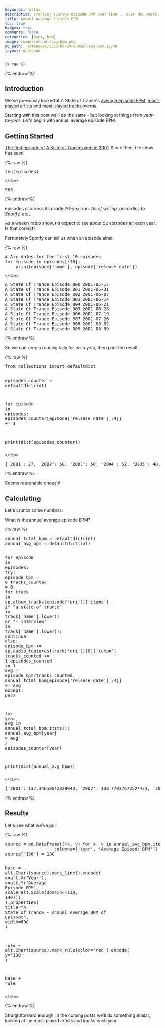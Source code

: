 ```yaml
---
keywords: fastai
description: Tracking average episode BPM over time .. over the years.
title: Annual Average Episode BPM
toc: true 
badges: true
comments: false
categories: [asot, bpm]
image: images/annual-avg-bpm.png
nb_path: _notebooks/2020-05-24-annual-avg-bpm.ipynb
layout: notebook
---
```


<!--
#################################################
### THIS FILE WAS AUTOGENERATED! DO NOT EDIT! ###
#################################################
# file to edit: _notebooks/2020-05-24-annual-avg-bpm.ipynb
-->

<div class="container" id="notebook-container">
        
    {% raw %}
    
<div class="cell border-box-sizing code_cell rendered">

</div>
    {% endraw %}

<div class="cell border-box-sizing text_cell rendered"><div class="inner_cell">
<div class="text_cell_render border-box-sizing rendered_html">
<h2 id="Introduction">Introduction<a class="anchor-link" href="#Introduction"> </a></h2>
</div>
</div>
</div>
<div class="cell border-box-sizing text_cell rendered"><div class="inner_cell">
<div class="text_cell_render border-box-sizing rendered_html">
<p>We've previously looked at A State of Trance's <a href="https://scottbrenner.github.io/asot-jupyter/asot/bpm/2020/04/28/avg-bpm.html">average episode BPM</a>, <a href="https://scottbrenner.github.io/asot-jupyter/asot/artists/2020/05/02/artist-plays.html">most-played artists</a> and <a href="https://scottbrenner.github.io/asot-jupyter/asot/tracks/2020/05/16/track-plays.html">most-played tracks</a> <em>overall</em>.</p>
<p>Starting with this post we'll do the same - but looking at things from <em>year-to-year</em>. Let's begin with annual average episode BPM.</p>

</div>
</div>
</div>
<div class="cell border-box-sizing text_cell rendered"><div class="inner_cell">
<div class="text_cell_render border-box-sizing rendered_html">
<h2 id="Getting-Started">Getting Started<a class="anchor-link" href="#Getting-Started"> </a></h2>
</div>
</div>
</div>
<div class="cell border-box-sizing text_cell rendered"><div class="inner_cell">
<div class="text_cell_render border-box-sizing rendered_html">
<p><a href="https://en.wikipedia.org/wiki/A_State_of_Trance#History">The first episode of A State of Trance aired in 2001</a>. Since then, the show has seen</p>

</div>
</div>
</div>
    {% raw %}
    
<div class="cell border-box-sizing code_cell rendered">
<div class="input">

<div class="inner_cell">
    <div class="input_area">
<div class=" highlight hl-ipython3"><pre><span></span><span class="nb">len</span><span class="p">(</span><span class="n">episodes</span><span class="p">)</span>
</pre></div>

    </div>
</div>
</div>

<div class="output_wrapper">
<div class="output">

<div class="output_area">



<div class="output_text output_subarea output_execute_result">
<pre>963</pre>
</div>

</div>

</div>
</div>

</div>
    {% endraw %}

<div class="cell border-box-sizing text_cell rendered"><div class="inner_cell">
<div class="text_cell_render border-box-sizing rendered_html">
<p>episodes of across its nearly 20-year run. <em>As of writing, according to Spotify, etc ..</em></p>
<p>As a weekly radio show, I'd expect to see about 52 episodes air each year. Is that correct?</p>
<p>Fortunately Spotify can tell us when an episode aired:</p>

</div>
</div>
</div>
    {% raw %}
    
<div class="cell border-box-sizing code_cell rendered">
<div class="input">

<div class="inner_cell">
    <div class="input_area">
<div class=" highlight hl-ipython3"><pre><span></span><span class="c1"># Air dates for the first 10 episodes</span>
<span class="k">for</span> <span class="n">episode</span> <span class="ow">in</span> <span class="n">episodes</span><span class="p">[:</span><span class="mi">10</span><span class="p">]:</span>
    <span class="nb">print</span><span class="p">(</span><span class="n">episode</span><span class="p">[</span><span class="s1">&#39;name&#39;</span><span class="p">],</span> <span class="n">episode</span><span class="p">[</span><span class="s1">&#39;release_date&#39;</span><span class="p">])</span>
</pre></div>

    </div>
</div>
</div>

<div class="output_wrapper">
<div class="output">

<div class="output_area">

<div class="output_subarea output_stream output_stdout output_text">
<pre>A State Of Trance Episode 000 2001-05-17
A State Of Trance Episode 001 2001-05-31
A State Of Trance Episode 002 2001-06-07
A State Of Trance Episode 003 2001-06-14
A State Of Trance Episode 004 2001-06-21
A State Of Trance Episode 005 2001-06-28
A State Of Trance Episode 006 2001-07-19
A State Of Trance Episode 007 2001-07-26
A State Of Trance Episode 008 2001-08-02
A State Of Trance Episode 009 2001-08-09
</pre>
</div>
</div>

</div>
</div>

</div>
    {% endraw %}

<div class="cell border-box-sizing text_cell rendered"><div class="inner_cell">
<div class="text_cell_render border-box-sizing rendered_html">
<p>So we can keep a running tally for each year, then print the result:</p>

</div>
</div>
</div>
    {% raw %}
    
<div class="cell border-box-sizing code_cell rendered">
<div class="input">

<div class="inner_cell">
    <div class="input_area">
<div class=" highlight hl-ipython3"><pre><span></span><span class="kn">from</span> <span class="nn">collections</span> <span class="kn">import</span> <span class="n">defaultdict</span>

<span class="n">episodes_counter</span> <span class="o">=</span> <span class="n">defaultdict</span><span class="p">(</span><span class="nb">int</span><span class="p">)</span>

<span class="k">for</span> <span class="n">episode</span> <span class="ow">in</span> <span class="n">episodes</span><span class="p">:</span>
    <span class="n">episodes_counter</span><span class="p">[</span><span class="n">episode</span><span class="p">[</span><span class="s1">&#39;release_date&#39;</span><span class="p">][:</span><span class="mi">4</span><span class="p">]]</span> <span class="o">+=</span> <span class="mi">1</span>

<span class="nb">print</span><span class="p">(</span><span class="nb">dict</span><span class="p">(</span><span class="n">episodes_counter</span><span class="p">))</span>
</pre></div>

    </div>
</div>
</div>

<div class="output_wrapper">
<div class="output">

<div class="output_area">

<div class="output_subarea output_stream output_stdout output_text">
<pre>{&#39;2001&#39;: 27, &#39;2002&#39;: 50, &#39;2003&#39;: 50, &#39;2004&#39;: 52, &#39;2005&#39;: 48, &#39;2006&#39;: 50, &#39;2007&#39;: 51, &#39;2008&#39;: 51, &#39;2009&#39;: 51, &#39;2010&#39;: 50, &#39;2011&#39;: 52, &#39;2012&#39;: 51, &#39;2013&#39;: 51, &#39;2014&#39;: 51, &#39;2015&#39;: 52, &#39;2016&#39;: 50, &#39;2017&#39;: 51, &#39;2018&#39;: 52, &#39;2019&#39;: 52, &#39;2020&#39;: 21}
</pre>
</div>
</div>

</div>
</div>

</div>
    {% endraw %}

<div class="cell border-box-sizing text_cell rendered"><div class="inner_cell">
<div class="text_cell_render border-box-sizing rendered_html">
<p>Seems reasonable enough!</p>

</div>
</div>
</div>
<div class="cell border-box-sizing text_cell rendered"><div class="inner_cell">
<div class="text_cell_render border-box-sizing rendered_html">
<h2 id="Calculating">Calculating<a class="anchor-link" href="#Calculating"> </a></h2>
</div>
</div>
</div>
<div class="cell border-box-sizing text_cell rendered"><div class="inner_cell">
<div class="text_cell_render border-box-sizing rendered_html">
<p>Let's crunch some numbers.</p>
<p>What is the annual average episode BPM?</p>

</div>
</div>
</div>
    {% raw %}
    
<div class="cell border-box-sizing code_cell rendered">
<div class="input">

<div class="inner_cell">
    <div class="input_area">
<div class=" highlight hl-ipython3"><pre><span></span><span class="n">annual_total_bpm</span> <span class="o">=</span> <span class="n">defaultdict</span><span class="p">(</span><span class="nb">int</span><span class="p">)</span>
<span class="n">annual_avg_bpm</span> <span class="o">=</span> <span class="n">defaultdict</span><span class="p">(</span><span class="nb">int</span><span class="p">)</span>

<span class="k">for</span> <span class="n">episode</span> <span class="ow">in</span> <span class="n">episodes</span><span class="p">:</span>
    <span class="k">try</span><span class="p">:</span>
        <span class="n">episode_bpm</span> <span class="o">=</span> <span class="mi">0</span>
        <span class="n">tracks_counted</span> <span class="o">=</span> <span class="mi">0</span>
        <span class="k">for</span> <span class="n">track</span> <span class="ow">in</span> <span class="n">sp</span><span class="o">.</span><span class="n">album_tracks</span><span class="p">(</span><span class="n">episode</span><span class="p">[</span><span class="s1">&#39;uri&#39;</span><span class="p">])[</span><span class="s1">&#39;items&#39;</span><span class="p">]:</span>
            <span class="k">if</span> <span class="s2">&quot;a state of trance&quot;</span> <span class="ow">in</span> <span class="n">track</span><span class="p">[</span><span class="s1">&#39;name&#39;</span><span class="p">]</span><span class="o">.</span><span class="n">lower</span><span class="p">()</span> <span class="ow">or</span> <span class="s2">&quot;- interview&quot;</span> <span class="ow">in</span> <span class="n">track</span><span class="p">[</span><span class="s1">&#39;name&#39;</span><span class="p">]</span><span class="o">.</span><span class="n">lower</span><span class="p">():</span>
                <span class="k">continue</span>
            <span class="k">else</span><span class="p">:</span>
                <span class="n">episode_bpm</span> <span class="o">+=</span> <span class="n">sp</span><span class="o">.</span><span class="n">audio_features</span><span class="p">(</span><span class="n">track</span><span class="p">[</span><span class="s1">&#39;uri&#39;</span><span class="p">])[</span><span class="mi">0</span><span class="p">][</span><span class="s1">&#39;tempo&#39;</span><span class="p">]</span>
                <span class="n">tracks_counted</span> <span class="o">+=</span> <span class="mi">1</span>
        <span class="n">episodes_counted</span> <span class="o">+=</span> <span class="mi">1</span>
        <span class="n">avg</span> <span class="o">=</span> <span class="n">episode_bpm</span><span class="o">/</span><span class="n">tracks_counted</span>
        <span class="n">annual_total_bpm</span><span class="p">[</span><span class="n">episode</span><span class="p">[</span><span class="s1">&#39;release_date&#39;</span><span class="p">][:</span><span class="mi">4</span><span class="p">]]</span> <span class="o">+=</span> <span class="n">avg</span>
    <span class="k">except</span><span class="p">:</span>
        <span class="k">pass</span>

<span class="k">for</span> <span class="n">year</span><span class="p">,</span> <span class="n">avg</span> <span class="ow">in</span> <span class="n">annual_total_bpm</span><span class="o">.</span><span class="n">items</span><span class="p">():</span>
    <span class="n">annual_avg_bpm</span><span class="p">[</span><span class="n">year</span><span class="p">]</span> <span class="o">=</span> <span class="n">avg</span> <span class="o">/</span> <span class="n">episodes_counter</span><span class="p">[</span><span class="n">year</span><span class="p">]</span>

<span class="nb">print</span><span class="p">(</span><span class="nb">dict</span><span class="p">(</span><span class="n">annual_avg_bpm</span><span class="p">))</span>
</pre></div>

    </div>
</div>
</div>

<div class="output_wrapper">
<div class="output">

<div class="output_area">

<div class="output_subarea output_stream output_stdout output_text">
<pre>{&#39;2001&#39;: 137.34653042328043, &#39;2002&#39;: 138.77037672527473, &#39;2003&#39;: 137.87648184593183, &#39;2004&#39;: 136.8379514048452, &#39;2005&#39;: 135.9946882254463, &#39;2006&#39;: 136.21986194104406, &#39;2007&#39;: 135.31834901771512, &#39;2008&#39;: 134.5739768988312, &#39;2009&#39;: 134.84276103847634, &#39;2010&#39;: 134.2873634011065, &#39;2011&#39;: 133.38769823050973, &#39;2012&#39;: 133.77641000308137, &#39;2013&#39;: 134.89472557606408, &#39;2014&#39;: 134.62926964078503, &#39;2015&#39;: 133.21748777702336, &#39;2016&#39;: 133.8357659060619, &#39;2017&#39;: 133.83226986060524, &#39;2018&#39;: 132.8617358100079, &#39;2019&#39;: 133.39046580493476, &#39;2020&#39;: 133.46879858547982}
</pre>
</div>
</div>

</div>
</div>

</div>
    {% endraw %}

<div class="cell border-box-sizing text_cell rendered"><div class="inner_cell">
<div class="text_cell_render border-box-sizing rendered_html">
<h2 id="Results">Results<a class="anchor-link" href="#Results"> </a></h2>
</div>
</div>
</div>
<div class="cell border-box-sizing text_cell rendered"><div class="inner_cell">
<div class="text_cell_render border-box-sizing rendered_html">
<p>Let's see what we've got!</p>

</div>
</div>
</div>
    {% raw %}
    
<div class="cell border-box-sizing code_cell rendered">
<div class="input">

<div class="inner_cell">
    <div class="input_area">
<div class=" highlight hl-ipython3"><pre><span></span><span class="n">source</span> <span class="o">=</span> <span class="n">pd</span><span class="o">.</span><span class="n">DataFrame</span><span class="p">([(</span><span class="n">k</span><span class="p">,</span> <span class="n">v</span><span class="p">)</span> <span class="k">for</span> <span class="n">k</span><span class="p">,</span> <span class="n">v</span> <span class="ow">in</span> <span class="n">annual_avg_bpm</span><span class="o">.</span><span class="n">items</span><span class="p">()],</span> 
                   <span class="n">columns</span><span class="o">=</span><span class="p">[</span><span class="s1">&#39;Year&#39;</span><span class="p">,</span> <span class="s1">&#39;Average Episode BPM&#39;</span><span class="p">])</span>
<span class="n">source</span><span class="p">[</span><span class="s1">&#39;138&#39;</span><span class="p">]</span> <span class="o">=</span> <span class="mi">138</span>

<span class="n">base</span> <span class="o">=</span> <span class="n">alt</span><span class="o">.</span><span class="n">Chart</span><span class="p">(</span><span class="n">source</span><span class="p">)</span><span class="o">.</span><span class="n">mark_line</span><span class="p">()</span><span class="o">.</span><span class="n">encode</span><span class="p">(</span>
    <span class="n">x</span><span class="o">=</span><span class="n">alt</span><span class="o">.</span><span class="n">X</span><span class="p">(</span><span class="s1">&#39;Year&#39;</span><span class="p">),</span>
    <span class="n">y</span><span class="o">=</span><span class="n">alt</span><span class="o">.</span><span class="n">Y</span><span class="p">(</span><span class="s1">&#39;Average Episode BPM&#39;</span><span class="p">,</span> <span class="n">scale</span><span class="o">=</span><span class="n">alt</span><span class="o">.</span><span class="n">Scale</span><span class="p">(</span><span class="n">domain</span><span class="o">=</span><span class="p">(</span><span class="mi">130</span><span class="p">,</span> <span class="mi">140</span><span class="p">))),</span>
<span class="p">)</span><span class="o">.</span><span class="n">properties</span><span class="p">(</span>
    <span class="n">title</span><span class="o">=</span><span class="s2">&quot;A State of Trance - Annual Average BPM of Episode&quot;</span><span class="p">,</span>
    <span class="n">width</span><span class="o">=</span><span class="mi">600</span>
<span class="p">)</span>

<span class="n">rule</span> <span class="o">=</span> <span class="n">alt</span><span class="o">.</span><span class="n">Chart</span><span class="p">(</span><span class="n">source</span><span class="p">)</span><span class="o">.</span><span class="n">mark_rule</span><span class="p">(</span><span class="n">color</span><span class="o">=</span><span class="s1">&#39;red&#39;</span><span class="p">)</span><span class="o">.</span><span class="n">encode</span><span class="p">(</span>
    <span class="n">y</span><span class="o">=</span><span class="s1">&#39;138&#39;</span>
<span class="p">)</span>

<span class="n">base</span> <span class="o">+</span> <span class="n">rule</span>
</pre></div>

    </div>
</div>
</div>

<div class="output_wrapper">
<div class="output">

<div class="output_area">


<div class="output_html rendered_html output_subarea output_execute_result">

<div id="altair-viz-f453ae05c1584c14be60e75f8b79a7e4"></div>
<script type="text/javascript">
  (function(spec, embedOpt){
    let outputDiv = document.currentScript.previousElementSibling;
    if (outputDiv.id !== "altair-viz-f453ae05c1584c14be60e75f8b79a7e4") {
      outputDiv = document.getElementById("altair-viz-f453ae05c1584c14be60e75f8b79a7e4");
    }
    const paths = {
      "vega": "https://cdn.jsdelivr.net/npm//vega@5?noext",
      "vega-lib": "https://cdn.jsdelivr.net/npm//vega-lib?noext",
      "vega-lite": "https://cdn.jsdelivr.net/npm//vega-lite@4.8.1?noext",
      "vega-embed": "https://cdn.jsdelivr.net/npm//vega-embed@6?noext",
    };

    function loadScript(lib) {
      return new Promise(function(resolve, reject) {
        var s = document.createElement('script');
        s.src = paths[lib];
        s.async = true;
        s.onload = () => resolve(paths[lib]);
        s.onerror = () => reject(`Error loading script: ${paths[lib]}`);
        document.getElementsByTagName("head")[0].appendChild(s);
      });
    }

    function showError(err) {
      outputDiv.innerHTML = `<div class="error" style="color:red;">${err}</div>`;
      throw err;
    }

    function displayChart(vegaEmbed) {
      vegaEmbed(outputDiv, spec, embedOpt)
        .catch(err => showError(`Javascript Error: ${err.message}<br>This usually means there's a typo in your chart specification. See the javascript console for the full traceback.`));
    }

    if(typeof define === "function" && define.amd) {
      requirejs.config({paths});
      require(["vega-embed"], displayChart, err => showError(`Error loading script: ${err.message}`));
    } else if (typeof vegaEmbed === "function") {
      displayChart(vegaEmbed);
    } else {
      loadScript("vega")
        .then(() => loadScript("vega-lite"))
        .then(() => loadScript("vega-embed"))
        .catch(showError)
        .then(() => displayChart(vegaEmbed));
    }
  })({"config": {"view": {"continuousWidth": 400, "continuousHeight": 300}}, "layer": [{"mark": "line", "encoding": {"x": {"type": "nominal", "field": "Year"}, "y": {"type": "quantitative", "field": "Average Episode BPM", "scale": {"domain": [130, 140]}}}, "title": "A State of Trance - Annual Average BPM of Episode", "width": 600}, {"mark": {"type": "rule", "color": "red"}, "encoding": {"y": {"type": "quantitative", "field": "138"}}}], "data": {"name": "data-24d5fd95359d0348eac083943aa57f1d"}, "$schema": "https://vega.github.io/schema/vega-lite/v4.8.1.json", "datasets": {"data-24d5fd95359d0348eac083943aa57f1d": [{"Year": "2001", "Average Episode BPM": 137.34653042328043, "138": 138}, {"Year": "2002", "Average Episode BPM": 138.77037672527473, "138": 138}, {"Year": "2003", "Average Episode BPM": 137.87648184593183, "138": 138}, {"Year": "2004", "Average Episode BPM": 136.8379514048452, "138": 138}, {"Year": "2005", "Average Episode BPM": 135.9946882254463, "138": 138}, {"Year": "2006", "Average Episode BPM": 136.21986194104406, "138": 138}, {"Year": "2007", "Average Episode BPM": 135.31834901771512, "138": 138}, {"Year": "2008", "Average Episode BPM": 134.5739768988312, "138": 138}, {"Year": "2009", "Average Episode BPM": 134.84276103847634, "138": 138}, {"Year": "2010", "Average Episode BPM": 134.2873634011065, "138": 138}, {"Year": "2011", "Average Episode BPM": 133.38769823050973, "138": 138}, {"Year": "2012", "Average Episode BPM": 133.77641000308137, "138": 138}, {"Year": "2013", "Average Episode BPM": 134.89472557606408, "138": 138}, {"Year": "2014", "Average Episode BPM": 134.62926964078503, "138": 138}, {"Year": "2015", "Average Episode BPM": 133.21748777702336, "138": 138}, {"Year": "2016", "Average Episode BPM": 133.8357659060619, "138": 138}, {"Year": "2017", "Average Episode BPM": 133.83226986060524, "138": 138}, {"Year": "2018", "Average Episode BPM": 132.8617358100079, "138": 138}, {"Year": "2019", "Average Episode BPM": 133.39046580493476, "138": 138}, {"Year": "2020", "Average Episode BPM": 133.46879858547982, "138": 138}]}}, {"mode": "vega-lite"});
</script>
</div>

</div>

</div>
</div>

</div>
    {% endraw %}

<div class="cell border-box-sizing text_cell rendered"><div class="inner_cell">
<div class="text_cell_render border-box-sizing rendered_html">
<p>Straightforward enough. In the coming posts we'll do something similar, looking at the most-played artists and tracks each year.</p>

</div>
</div>
</div>
</div>
 

